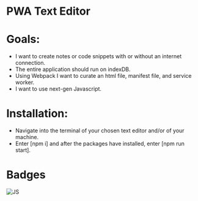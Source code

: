 # PWA Text Editor

# Goals:

- I want to create notes or code snippets with or without an internet connection.
- The entire application should run on indexDB.
- Using Webpack I want to curate an html file, manifest file, and service worker.
- I want to use next-gen Javascript.

# Installation:

- Navigate into the terminal of your chosen text editor and/or of your machine.
- Enter [npm i] and after the packages have installed, enter [npm run start].

# Badges

![JS](https://img.shields.io/static/v1?label=JavaScript&message=100%&color=yellow)
